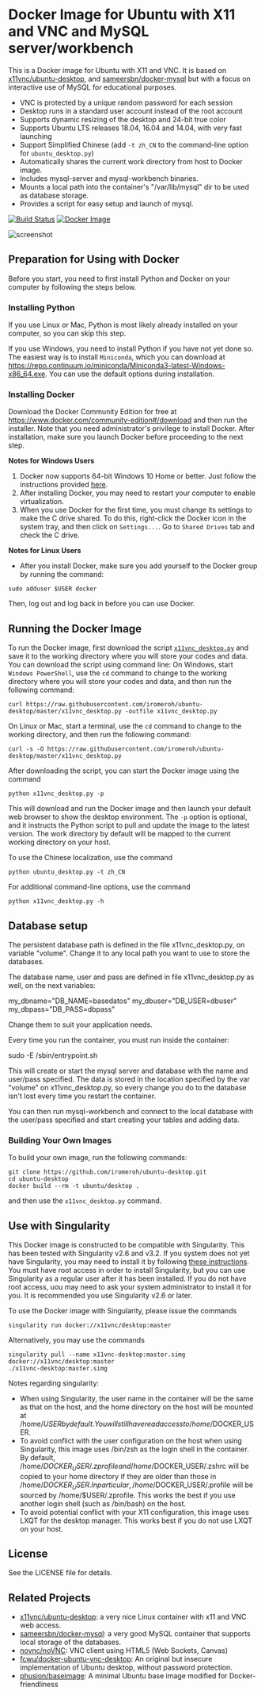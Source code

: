 # Docker Image for Ubuntu with X11 and VNC and MySQL server/workbench

This is a Docker image for Ubuntu with X11 and VNC. It is based on
[x11vnc/ubuntu-desktop](https://github.com/x11vnc/x11vnc-desktop), and [sameersbn/docker-mysql](https://github.com/sameersbn/docker-mysql) but with a focus on interactive use of MySQL for educational purposes.
 - VNC is protected by a unique random password for each session
 - Desktop runs in a standard user account instead of the root account
 - Supports dynamic resizing of the desktop and 24-bit true color
 - Supports Ubuntu LTS releases 18.04, 16.04 and 14.04, with very fast launching
 - Support Simplified Chinese (add `-t zh_CN` to the command-line option for `ubuntu_desktop.py`)
 - Automatically shares the current work directory from host to Docker image.
 - Includes mysql-server and mysql-workbench binaries.
 - Mounts a local path into the container's "/var/lib/mysql" dir to be used as database storage.
 - Provides a script for easy setup and launch of mysql.

[![Build Status](https://travis-ci.org/x11vnc/docker-desktop.svg?branch=master)](https://travis-ci.org/x11vnc/docker-desktop)
[![Docker Image](https://images.microbadger.com/badges/image/x11vnc/desktop:master.svg)](https://microbadger.com/images/x11vnc/desktop)

![screenshot](https://raw.github.com/x11vnc/x11vnc-desktop/master/screenshots/screenshot.png)

## Preparation for Using with Docker
Before you start, you need to first install Python and Docker on
your computer by following the steps below.

### Installing Python
If you use Linux or Mac, Python is most likely already installed on your computer, so you can skip this step.

If you use Windows, you need to install Python if you have not yet done so. The easiest way is to install `Miniconda`, which you can download at https://repo.continuum.io/miniconda/Miniconda3-latest-Windows-x86_64.exe. You can use the default options during installation.

### Installing Docker
Download the Docker Community Edition for free at https://www.docker.com/community-edition#/download and then run the installer. Note that you need administrator's privilege to install Docker. After installation, make sure you launch Docker before proceeding to the next step.

**Notes for Windows Users**
1. Docker now supports 64-bit Windows 10 Home or better. Just follow the instructions provided [here](https://docs.docker.com/docker-for-windows/install/).
2. After installing Docker, you may need to restart your computer to enable virtualization.
3. When you use Docker for the first time, you must change its settings to make the C drive shared. To do this, right-click the Docker icon in the system tray, and then click on `Settings...`. Go to `Shared Drives` tab and check the C drive.

**Notes for Linux Users**
* After you install Docker, make sure you add yourself to the Docker group by running the command:
```
sudo adduser $USER docker
```
Then, log out and log back in before you can use Docker.

## Running the Docker Image
To run the Docker image, first download the script [`x11vnc_desktop.py`](https://raw.githubusercontent.com/iromeroh/ubuntu-desktop/master/x11vnc_desktop.py)
and save it to the working directory where you will store your codes and data. You can download the script using command line: On Windows, start `Windows PowerShell`, use the `cd` command to change to the working directory where you will store your codes and data, and then run the following command:
```
curl https://raw.githubusercontent.com/iromeroh/ubuntu-desktop/master/x11vnc_desktop.py -outfile x11vnc_desktop.py
```
On Linux or Mac, start a terminal, use the `cd` command to change to the working directory, and then run the following command:
```
curl -s -O https://raw.githubusercontent.com/iromeroh/ubuntu-desktop/master/x11vnc_desktop.py
```

After downloading the script, you can start the Docker image using the command
```
python x11vnc_desktop.py -p
```
This will download and run the Docker image and then launch your default web browser to show the desktop environment. The `-p` option is optional, and it instructs the Python script to pull and update the image to the latest version. The work directory by default will be mapped to the current working directory on your host.

To use the Chinese localization, use the command
```
python ubuntu_desktop.py -t zh_CN
```

For additional command-line options, use the command
```
python x11vnc_desktop.py -h
```

## Database setup ##

The persistent database path is defined in the file x11vnc_desktop.py, on variable "volume". Change it to any local path you want to use to store the databases.

The database name, user and pass are defined in file x11vnc_desktop.py as well, on the next variables:

my_dbname="DB_NAME=basedatos"
my_dbuser="DB_USER=dbuser"
my_dbpass="DB_PASS=dbpass"

Change them to suit your application needs.

Every time you run the container, you must run inside the container: 

   sudo -E /sbin/entrypoint.sh

This will create or start the mysql server and database with the name and user/pass specified. The data is stored in the location specified by the var "volume" on x11vnc_desktop.py, 
so every change you do to the database isn't lost every time you restart the container. 

You can then run mysql-workbench and connect to the local database with the user/pass specified and start creating your tables and adding data.
 

### Building Your Own Images

To build your own image, run the following commands:
```
git clone https://github.com/iromeroh/ubuntu-desktop.git
cd ubuntu-desktop
docker build --rm -t ubuntu/desktop .
```
and then use the `x11vnc_desktop.py` command.

## Use with Singularity

This Docker image is constructed to be compatible with Singularity. This 
has been tested with Singularity v2.6 and v3.2. If you system does not yet have
Singularity, you may need to install it by following [these instructions](https://www.sylabs.io/guides/2.6/user-guide/quick_start.html#quick-installation-steps).
You must have root access in order to install Singularity, but you can use
Singularity as a regular user after it has been installed. If you do not
have root access, uou may need to ask your system administrator to install it for you.
It is recommended you use Singularity v2.6 or later.

To use the Docker image with Singularity, please issue the commands
```
singularity run docker://x11vnc/desktop:master
```

Alternatively, you may use the commands
```
singularity pull --name x11vnc-desktop:master.simg docker://x11vnc/desktop:master
./x11vnc-desktop:master.simg
```

Notes regarding singularity:
- When using Singularity, the user name in the container will be the same
  as that on the host, and the home directory on the host will be mounted
  at /home/$USER by default. You will still have read access to
  /home/$DOCKER_USER.
- To avoid conflict with the user configuration on the host when using
  Singularity, this image uses /bin/zsh as the login shell in the container.
  By default, /home/$DOCKER_USER/.zprofile and /home/$DOCKER_USER/.zshrc
  will be copied to your home directory if they are older than those in
  /home/$DOCKER_USER. In particular, /home/$DOCKER_USER/.profile will be
  sourced by /home/$USER/.zprofile. This works the best if you use another
  login shell (such as /bin/bash) on the host.
- To avoid potential conflict with your X11 configuration, this image uses
  LXQT for the desktop manager. This works best if you do not use LXQT on
  your host.

## License

See the LICENSE file for details.

## Related Projects
 - [x11vnc/ubuntu-desktop](https://github.com/x11vnc/x11vnc-desktop): a very nice Linux container with x11 and VNC web access.
 - [sameersbn/docker-mysql](https://github.com/sameersbn/docker-mysql): a very good MySQL container that supports local storage of the databases.
 - [novnc/noVNC](https://github.com/novnc/noVNC): VNC client using HTML5 (Web Sockets, Canvas)
 - [fcwu/docker-ubuntu-vnc-desktop](https://github.com/fcwu/docker-ubuntu-vnc-desktop): An original but insecure implementation of Ubuntu desktop, without password protection.
 - [phusion/baseimage](https://github.com/phusion/baseimage-docker): A minimal Ubuntu base image modified for Docker-friendliness
